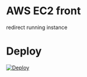 # AWS EC2 front

redirect running instance

# Deploy

[![Deploy](https://www.herokucdn.com/deploy/button.png)](https://heroku.com/deploy)
